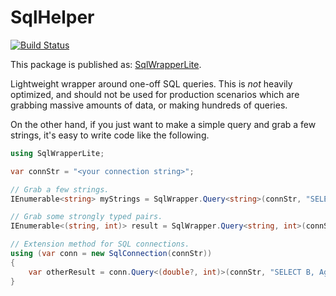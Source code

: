 # SqlHelper

[![Build Status](https://travis-ci.org/dkmiller/SqlHelper.svg?branch=master)](https://travis-ci.org/dkmiller/SqlHelper)

This package is published as: [SqlWrapperLite](https://www.nuget.org/packages/SqlWrapperLite/).

Lightweight wrapper around one-off SQL queries. This is _not_ heavily
optimized, and should not be used for production scenarios which are grabbing
massive amounts of data, or making hundreds of queries.

On the other hand, if you just want to make a simple query and grab a few
strings, it's easy to write code like the following.

```csharp
using SqlWrapperLite;

var connStr = "<your connection string>";

// Grab a few strings.
IEnumerable<string> myStrings = SqlWrapper.Query<string>(connStr, "SELECT TOP 20 Name FROM RandomTable");

// Grab some strongly typed pairs.
IEnumerable<(string, int)> result = SqlWrapper.Query<string, int>(connStr, "SELECT Name, Age FROM OtherTable");

// Extension method for SQL connections.
using (var conn = new SqlConnection(connStr))
{
    var otherResult = conn.Query<(double?, int)>(connStr, "SELECT B, Age FROM OtherTable");
}
```
